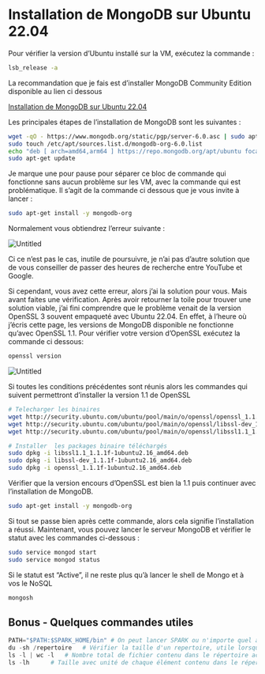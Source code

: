 # Installation de MongoDB sur Ubuntu 22.04

Pour vérifier la version d’Ubuntu installé sur la VM, exécutez la commande :

```bash
lsb_release -a
```

La recommandation que je fais est d’installer MongoDB Community Edition disponible au lien ci dessous

[Installation de MongoDB sur Ubuntu 22.04](https://www.notion.so/Installation-de-MongoDB-sur-Ubuntu-22-04-fd63bcc968604b36aa6a6a8db9c524ce)

Les principales étapes de l’installation de MongoDB sont les suivantes :

```bash
wget -qO - https://www.mongodb.org/static/pgp/server-6.0.asc | sudo apt-key add -
sudo touch /etc/apt/sources.list.d/mongodb-org-6.0.list
echo "deb [ arch=amd64,arm64 ] https://repo.mongodb.org/apt/ubuntu focal/mongodb-org/6.0 multiverse" | sudo tee /etc/apt/sources.list.d/mongodb-org-6.0.list
sudo apt-get update
```

Je marque une pour pause pour séparer ce bloc de commande qui fonctionne sans aucun problème sur les VM, avec la commande qui est problématique. Il s’agit de la commande ci dessous que je vous invite à lancer :

```bash
sudo apt-get install -y mongodb-org
```

Normalement vous obtiendrez l’erreur suivante :

![Untitled](Installation%20de%20MongoDB%20sur%20Ubuntu%2022%2004%20fd63bcc968604b36aa6a6a8db9c524ce/Untitled.png)

Ci ce n’est pas le cas, inutile de poursuivre, je n’ai pas d’autre solution que de vous conseiller de passer des heures de recherche entre YouTube et Google.

Si cependant, vous avez cette erreur, alors j’ai la solution pour vous. Mais avant faites une vérification. Après avoir retourner la toile pour trouver une solution viable, j’ai fini comprendre que le problème venait de la version OpenSSL 3 souvent empaqueté avec Ubuntu 22.04. En effet, à l’heure où j’écris cette page, les versions de MongoDB disponible ne fonctionne qu’avec OpenSSL 1.1. Pour vérifier votre version d’OpenSSL exécutez la commande ci dessous:

```bash
openssl version 
```

![Untitled](Installation%20de%20MongoDB%20sur%20Ubuntu%2022%2004%20fd63bcc968604b36aa6a6a8db9c524ce/Untitled%201.png)

Si toutes les conditions précédentes sont réunis alors les commandes qui suivent permettront d’installer la version 1.1 de OpenSSL

```bash
# Telecharger les binaires
wget http://security.ubuntu.com/ubuntu/pool/main/o/openssl/openssl_1.1.1f-1ubuntu2.16_amd64.deb
wget http://security.ubuntu.com/ubuntu/pool/main/o/openssl/libssl-dev_1.1.1f-1ubuntu2.16_amd64.deb
wget http://security.ubuntu.com/ubuntu/pool/main/o/openssl/libssl1.1_1.1.1f-1ubuntu2.16_amd64.deb

# Installer  les packages binaire téléchargés
sudo dpkg -i libssl1.1_1.1.1f-1ubuntu2.16_amd64.deb
sudo dpkg -i libssl-dev_1.1.1f-1ubuntu2.16_amd64.deb
sudo dpkg -i openssl_1.1.1f-1ubuntu2.16_amd64.deb
```

Vérifier que la version encours d’OpenSSL est bien la 1.1 puis continuer avec l’installation de MongoDB.

```bash
sudo apt-get install -y mongodb-org
```

Si tout se passe bien après cette commande, alors cela signifie l’installation a réussi. Maintenant, vous pouvez lancer le serveur MongoDB et vérifier le statut avec les commandes ci-dessous :

```bash
sudo service mongod start
sudo service mongod status
```

Si le statut est “Active”, il ne reste plus qu’à lancer le shell de Mongo et à vos le NoSQL

```bash
mongosh
```

## Bonus - Quelques commandes utiles

```python
PATH="$PATH:$SPARK_HOME/bin" # On peut lancer SPARK ou n'importe quel autre application depuis n'importe quel repertoire en rajoutant le "bin" au PATH
du -sh /repertoire   # Vérifier la taille d'un repertoire, utile lorsqu'on qu'on stocke en local avant de balancer dans un base de données
ls -l | wc -l   # Nombre total de fichier contenu dans le répertoire actuel
ls -lh      # Taille avec unité de chaque élément contenu dans le répertoire local
```